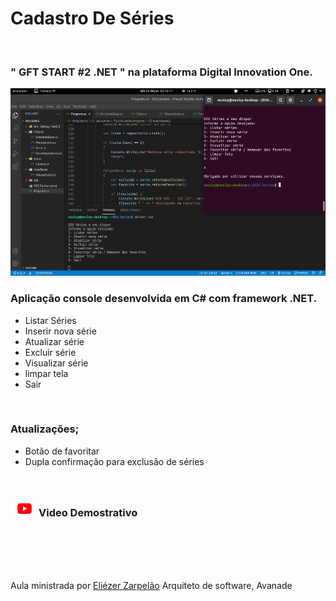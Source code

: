 
# Cadastro De Séries
<br>

### " GFT START #2 .NET " na plataforma Digital Innovation One.

<img src="https://raw.githubusercontent.com/Josewesley2020/CadastroDeSeries-DIO/main/Assets-Readme/Captura%20de%20tela%20de%202021-06-26%2002-16-11.png" width="600" height="300">

### Aplicação console desenvolvida em C# com framework .NET. 


  * Listar Séries 
  * Inserir nova série
  * Atualizar série
  * Excluir série
  * Visualizar série
  * limpar tela
  * Sair


<br>

### Atualizações;
* Botão de favoritar 
* Dupla confirmação para exclusão de séries 

<br>

### <img src="https://raw.githubusercontent.com/Josewesley2020/Josewesley2020/main/imagens/Outras/youtube-play-icone-removebg-preview.png" width="45" height="25">Video Demostrativo 


<br>
<br>
<br>
<br>




Aula ministrada por  [Eliézer Zarpelão](https://www.linkedin.com/in/eliezerzarpelao/) Arquiteto de software, Avanade
